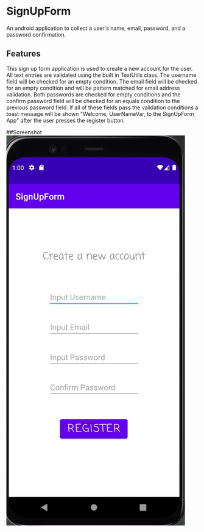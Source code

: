 # SignUpForm
An android application to collect a user's name, email, password, and a password confirmation. 

## Features
This sign up form application is used to create a new account for the user. All text entries are validated using the built in
TextUtils class. The username field will be checked for an empty condition. The email field will be checked for an empty condition
and will be pattern matched for email address validation. Both passwords are checked for empty conditions and the
confirm password field will be checked for an equals condition to the previous password field.
If all of these fields pass the validation conditions a toast message will be shown "Welcome, UserNameVar, to the SignUpForm App"
after the user presses the register button.

##Screenshot
![login screen screenshot](Screenshot_SignUpForm.jpg)

